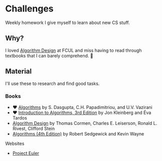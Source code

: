 # Challenges

Weekly homework I give myself to learn about new CS stuff.

## Why?

I loved [Algorithm Design](http://www.fc.ul.pt/en/disciplinas/201415/425116-algorithms-design-and-analysis) at FCUL and miss having to read through textbooks that I can barely comprehend. :green_book:

## Material

I'll use these to research and find good tasks.
 
### Books
- :heart: [Algorithms](http://beust.com/algorithms.pdf) by S. Dasgupta, C.H. Papadimitriou, and U.V. Vazirani
- :heart:  [Introduction to Algorithms, 3rd Edition](http://www.amazon.com/Introduction-Algorithms-Edition-Thomas-Cormen/dp/0262033844/ref=zg_bs_3870_1) by Jon Kleinberg and Éva Tardos 
- [Algorithm Design](http://www.amazon.com/Algorithm-Design-Jon-Kleinberg/dp/0321295358/ref=zg_bs_3870_15) by Thomas Cormen, Charles E. Leiserson, Ronald L. Rivest, Clifford Stein
- [Algorithms (4th Edition)](http://www.amazon.com/Algorithms-4th-Edition-Robert-Sedgewick/dp/032157351X/ref=zg_bs_3870_6) by Robert Sedgewick and Kevin Wayne 

Websites
- [Project Euler](https://projecteuler.net/)
